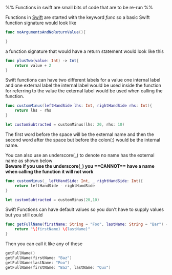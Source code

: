 ---
---

%% Functions in swift are small bits of code that are to be re-run  %%

Functions in [Swift](Swift.md) are started with the keyword *func* so a basic Swift function signature would look like 

````Swift
func noArgumentsAndNoReturnValue(){

}
````

a function signature that would have a return statement would look like this

````Swift
func plusTwo(value: Int) -> Int{
	return value + 2
}
````

Swift functions can have two different labels for a value one internal label and one external label the internal label would be used inside the function for referring to the value the external label would be used when calling the function.

````Swift
func customMinus(leftHandSide lhs: Int, rightHandSide rhs: Int){
	return lhs - rhs
}

let customSubtracted = customMinus(lhs: 20, rhs: 10)
````

The first word before the space will be the external name and then the second word after the space but before the colon(:) would be the internal name.

You can also use an underscore(\_) to denote no name has the external name as shown below  
**Beware if you use the  underscore(\_) you ==CANNOT== have a name when calling the function it will not work**

````Swift
func customMinus(_ leftHandSide: Int, _ rightHandSide: Int){
	return leftHandSide - rightHandSide
}

let customSubtracted = customMinus(20,10)
````

Swift Functions can have default values so you don't have to supply values but you still could 

````Swift
func getFullName(firstName: String = "Foo", lastName: String = "Bar") -> String{
	return "\(firstName) \(lastName)"
}
````

Then you can call it like any of these

````Swift
getFullName()
getFullName(firstName: "Baz")
getFullName(lastName: "Foo")
getFullName(firstName: "Baz", lastName: "Qux")
````
